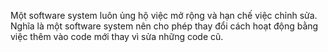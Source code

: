 Một software system luôn ủng hộ việc mở rộng và hạn chế việc chỉnh sửa. Nghĩa là một software system nên cho phép thay đổi cách hoạt động bằng việc thêm vào code mới thay vì sửa những code cũ.